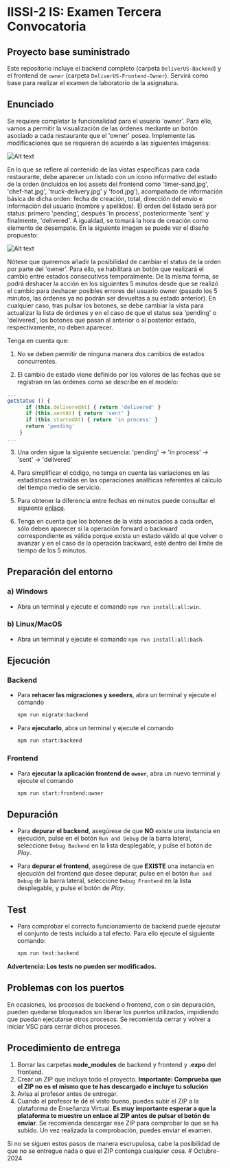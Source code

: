 # IISSI-2 IS: Examen Tercera Convocatoria

## Proyecto base suministrado

Este repositorio incluye el backend completo (carpeta `DeliverUS-Backend`) y el frontend de `owner` (carpeta `DeliverUS-Frontend-Owner`). Servirá como base para realizar el examen de laboratorio de la asignatura.

## Enunciado

Se requiere completar la funcionalidad para el usuario 'owner'. Para ello, vamos a permitir la visualización de las órdenes mediante un botón asociado a cada restaurante que el 'owner' posea. Implemente las modificaciones que se requieran de acuerdo a las siguientes imágenes:

![Alt text](docs/listado.png "Listado de restaurantes con la inclusión del botón")

En lo que se refiere al contenido de las vistas específicas para cada restaurante, debe aparecer un listado con un icono informativo del estado de la orden (incluidos en los assets del frontend como 'timer-sand.jpg', 'chef-hat.jpg', 'truck-delivery.jpg' y 'food.jpg'), acompañado de información básica de dicha orden: fecha de creación, total, dirección del envío e información del usuario (nombre y apellidos). El orden del listado será por status: primero 'pending', después 'in process', posteriormente 'sent' y finalmente, 'delivered'. A igualdad, se tomará la hora de creación como elemento de desempate. En la siguiente imagen se puede ver el diseño propuesto:

![Alt text](docs/listado_botones.png "Listado de órdenes con la inclusión del botón next status y previous status")

Nótese que queremos añadir la posibilidad de cambiar el status de la orden por parte del 'owner'. Para ello, se habilitará un botón que realizará el cambio entre estados consecutivos temporalmente. De la misma forma, se podrá deshacer la acción en los siguientes 5 minutos desde que se realizó el cambio para deshacer posibles errores del usuario owner (pasado los 5 minutos, las órdenes ya no podrán ser devueltas a su estado anterior). En cualquier caso, tras pulsar los botones, se debe cambiar la vista para actualizar la lista de órdenes y en el caso de que el status sea 'pending' o 'delivered', los botones que pasan al anterior o al posterior estado, respectivamente, no deben aparecer.

Tenga en cuenta que:

1. No se deben permitir de ninguna manera dos cambios de estados concurrentes.

2. El cambio de estado viene definido por los valores de las fechas que se registran en las órdenes como se describe en el modelo:

```javascript
...
getStatus () {
      if (this.deliveredAt) { return 'delivered' }
      if (this.sentAt) { return 'sent' }
      if (this.startedAt) { return 'in process' }
      return 'pending'
    }
...
```

3. Una orden sigue la siguiente secuencia: 'pending' -> 'in process' -> 'sent' -> 'delivered'

4. Para simplificar el código, no tenga en cuenta las variaciones en las estadísticas extraídas en las operaciones analíticas referentes al cálculo del tiempo medio de servicio.

5. Para obtener la diferencia entre fechas en minutos puede consultar el siguiente [enlace](https://www.geeksforgeeks.org/how-to-calculate-minutes-between-two-dates-in-javascript/).

6. Tenga en cuenta que los botones de la vista asociados a cada orden, sólo deben aparecer si la operación forward o backward correspondiente es válida porque exista un estado válido al que volver o avanzar y en el caso de la operación backward, esté dentro del límite de tiempo de los 5 minutos.

## Preparación del entorno

### a) Windows

* Abra un terminal y ejecute el comando `npm run install:all:win`.

### b) Linux/MacOS

* Abra un terminal y ejecute el comando `npm run install:all:bash`.

## Ejecución

### Backend

* Para **rehacer las migraciones y seeders**, abra un terminal y ejecute el comando

    ```Bash
    npm run migrate:backend
    ```

* Para **ejecutarlo**, abra un terminal y ejecute el comando

    ```Bash
    npm run start:backend
    ```

### Frontend

* Para **ejecutar la aplicación frontend de `owner`**, abra un nuevo terminal y ejecute el comando

    ```Bash
    npm run start:frontend:owner
    ```

## Depuración

* Para **depurar el backend**, asegúrese de que **NO** existe una instancia en ejecución, pulse en el botón `Run and Debug` de la barra lateral, seleccione `Debug Backend` en la lista desplegable, y pulse el botón de *Play*.

* Para **depurar el frontend**, asegúrese de que **EXISTE** una instancia en ejecución del frontend que desee depurar, pulse en el botón `Run and Debug` de la barra lateral, seleccione `Debug Frontend` en la lista desplegable, y pulse el botón de *Play*.

## Test

* Para comprobar el correcto funcionamiento de backend puede ejecutar el conjunto de tests incluido a tal efecto. Para ello ejecute el siguiente comando:

    ```Bash
    npm run test:backend
    ```

**Advertencia: Los tests no pueden ser modificados.**

## Problemas con los puertos

En ocasiones, los procesos de backend o frontend, con o sin depuración, pueden quedarse bloqueados sin liberar los puertos utilizados, impidiendo que puedan ejecutarse otros procesos. Se recomienda cerrar y volver a iniciar VSC para cerrar dichos procesos.

## Procedimiento de entrega

1. Borrar las carpetas **node_modules** de backend y frontend y **.expo** del frontend.
1. Crear un ZIP que incluya todo el proyecto. **Importante: Comprueba que el ZIP no es el mismo que te has descargado e incluye tu solución**
1. Avisa al profesor antes de entregar.
1. Cuando el profesor te dé el visto bueno, puedes subir el ZIP a la plataforma de Enseñanza Virtual. **Es muy importante esperar a que la plataforma te muestre un enlace al ZIP antes de pulsar el botón de enviar**. Se recomienda descargar ese ZIP para comprobar lo que se ha subido. Un vez realizada la comprobación, puedes enviar el examen.
  
Si no se siguen estos pasos de manera escrupulosa, cabe la posibilidad de que no se entregue nada o que el ZIP contenga cualquier cosa.
#   O c t u b r e - 2 0 2 4  
 